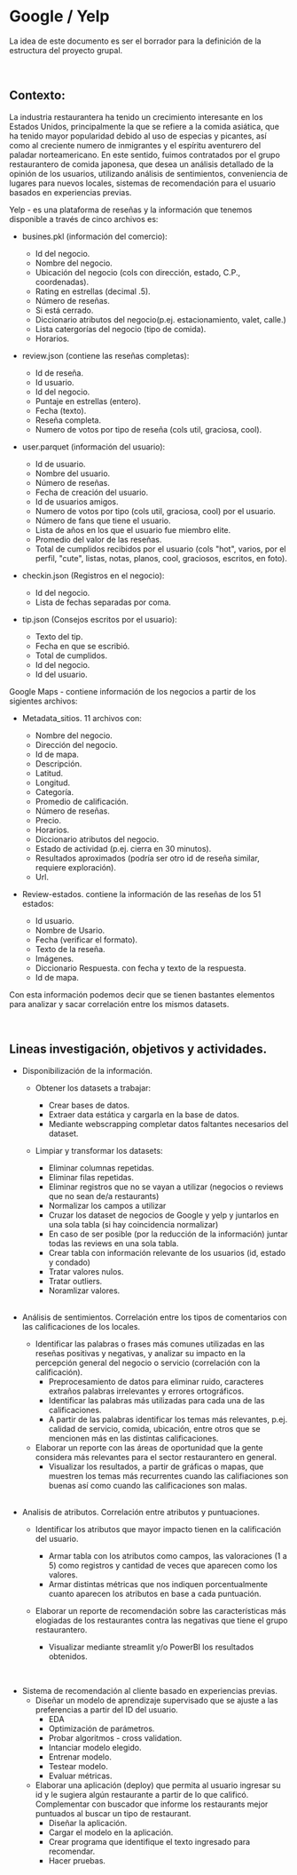 # Google / Yelp

La idea de este documento es ser el borrador para la definición de la estructura del proyecto grupal.

<br>

## Contexto:

La industria restaurantera ha tenido un crecimiento interesante en los Estados Unidos, principalmente la que se refiere a la comida asiática, que ha tenido mayor popularidad debido al uso de especias y picantes, así como al creciente numero de inmigrantes y el espíritu aventurero del paladar norteamericano. En este sentido,  fuimos contratados por el grupo restaurantero de comida japonesa, que desea un análisis detallado de la opinión de los usuarios, utilizando análisis de sentimientos, conveniencia de lugares para nuevos locales, sistemas de recomendación para el usuario basados en experiencias previas.

Yelp - es una plataforma de reseñas y la información que tenemos disponible a través de cinco archivos es:
* busines.pkl (información del comercio):
    * Id del negocio.
    * Nombre del negocio.
    * Ubicación del negocio (cols con dirección, estado, C.P., coordenadas).
    * Rating en estrellas (decimal .5).
    * Número de reseñas.
    * Si está cerrado.
    * Diccionario atributos del negocio(p.ej. estacionamiento, valet, calle.)
    * Lista catergorías del negocio (tipo de comida).
    * Horarios.

* review.json (contiene las reseñas completas):
    * Id de reseña.
    * Id usuario.
    * Id del negocio.
    * Puntaje en estrellas (entero).
    * Fecha (texto).
    * Reseña completa.
    * Numero de votos por tipo de reseña (cols util, graciosa, cool).

* user.parquet (información del usuario):
    * Id de usuario.
    * Nombre del usuario.
    * Número de reseñas.
    * Fecha de creación del usuario.
    * Id de usuarios amigos.
    * Numero de votos por tipo (cols util, graciosa, cool) por el usuario.
    * Número de fans que tiene el usuario.
    * Lista de años en los que el usuario fue miembro elite.
    * Promedio del valor de las reseñas.
    * Total de cumplidos recibidos por el usuario (cols "hot", varios, por el perfil, "cute", listas, notas, planos, cool, graciosos, escritos, en foto).

* checkin.json (Registros en el negocio):
    * Id del negocio.
    * Lista de fechas separadas por coma.

* tip.json (Consejos escritos por el usuario):
    * Texto del tip.
    * Fecha en que se escribió.
    * Total de cumplidos.
    * Id del negocio.
    * Id del usuario.

Google Maps - contiene información de los negocios a partir de los sigientes archivos:
* Metadata_sitios. 11 archivos con:
    * Nombre del negocio.
    * Dirección del negocio.
    * Id de mapa.
    * Descripción.
    * Latitud.
    * Longitud.
    * Categoría.
    * Promedio de calificación.
    * Número de reseñas.
    * Precio.
    * Horarios.
    * Diccionario atributos del negocio.
    * Estado de actividad (p.ej. cierra en 30 minutos).
    * Resultados aproximados (podría ser otro id de reseña similar, requiere exploración).
    * Url.

* Review-estados. contiene la información de las reseñas de los 51 estados:
    * Id usuario.
    * Nombre de Usario.
    * Fecha (verificar el formato).
    * Texto de la reseña.
    * Imágenes.
    * Diccionario Respuesta. con fecha y texto de la respuesta.
    * Id de mapa.


Con esta información podemos decir que se tienen bastantes elementos para analizar y sacar correlación entre los mismos datasets.

<br>

## Lineas investigación, objetivos y actividades.

* Disponibilización de la información.
    * Obtener los datasets a trabajar:
        * Crear bases de datos.
        * Extraer data estática y cargarla en la base de datos.
        * Mediante webscrapping completar datos faltantes necesarios del dataset.
    * Limpiar y transformar los datasets:
        * Eliminar columnas repetidas.
        * Eliminar filas repetidas.
        * Eliminar registros que no se vayan a utilizar (negocios o reviews que no sean de/a restaurants)
        * Normalizar los campos a utilizar
        * Cruzar los dataset de negocios de Google y yelp y juntarlos en una sola tabla (si hay coincidencia normalizar)
        * En caso de ser posible (por la reducción de la información) juntar todas las reviews en una sola tabla.
        * Crear tabla con información relevante de los usuarios (id, estado y condado)
        * Tratar valores nulos.
        * Tratar outliers.
        * Noramlizar valores.
        
        <br>

* Análisis de sentimientos. Correlación entre los tipos de comentarios con las calificaciones de los locales.
    * Identificar las palabras o frases más comunes utilizadas en las reseñas positivas y negativas, y analizar su impacto en la percepción general del negocio o servicio (correlación con la calificación).
        * Preprocesamiento de datos para eliminar ruido, caracteres extraños palabras irrelevantes y errores ortográficos.
        * Identificar las palabras más utilizadas para cada una de las calificaciones.
        * A partir de las palabras identificar los temas más relevantes, p.ej. calidad de servicio, comida, ubicación, entre otros que se mencionen más en las distintas calificaciones.
    * Elaborar un reporte con las áreas de oportunidad que la gente considera más relevantes para el sector restaurantero en general.
        * Visualizar los resultados, a partir de gráficas o mapas, que muestren los temas más recurrentes cuando las califiaciones son buenas así como cuando las calificaciones son malas.

    <br>

* Analisis de atributos. Correlación entre atributos y puntuaciones.
    * Identificar los atributos que mayor impacto tienen en la calificación del usuario.
        * Armar tabla con los atributos como campos, las valoraciones (1 a 5) como registros y cantidad de veces que aparecen como los valores.
        * Armar distintas métricas que nos indiquen porcentualmente cuanto aparecen los atributos en base a cada puntuación.

    * Elaborar un reporte de recomendación sobre las características más elogiadas de los restaurantes contra las negativas que tiene el grupo restaurantero.
        * Visualizar mediante streamlit y/o PowerBI los resultados obtenidos.
<br>

*  Sistema de recomendación al cliente basado en experiencias previas.
    * Diseñar un modelo de aprendizaje supervisado que se ajuste a las preferencias a partir del ID del usuario.
        * EDA
        * Optimización de parámetros.
        * Probar algoritmos - cross validation.
        * Intanciar modelo elegido.
        * Entrenar modelo.
        * Testear modelo.
        * Evaluar métricas.
    * Elaborar una aplicación (deploy) que permita al usuario ingresar su id y le sugiera algún restaurante a partir de lo que calificó. Complementar con buscador que informe los restaurants mejor puntuados al buscar un tipo de restaurant.
        * Diseñar la aplicación.
        * Cargar el modelo en la aplicación.
        * Crear programa que identifique el texto ingresado para recomendar.
        * Hacer pruebas.
